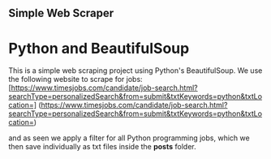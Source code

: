 ## Simple Web Scraper

# Python and BeautifulSoup

This is a simple web scraping project using Python's BeautifulSoup. We use the following website to scrape for jobs:
[https://www.timesjobs.com/candidate/job-search.html?searchType=personalizedSearch&from=submit&txtKeywords=python&txtLocation=]
(https://www.timesjobs.com/candidate/job-search.html?searchType=personalizedSearch&from=submit&txtKeywords=python&txtLocation=)

and as seen we apply a filter for all Python programming jobs, which we then save individually as txt files inside the **posts** folder.
